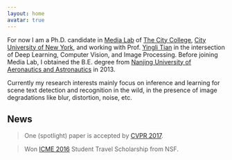 ```yaml
---
layout: home
avatar: true
---
```


For now I am a Ph.D. candidate in [Media Lab](http://media-lab.ccny.cuny.edu) of [The City College](http://www.ccny.cuny.edu), [City University of New York](http://cuny.edu), and working with Prof. [Yingli Tian](http://www-ee.ccny.cuny.edu/www/web/yltian/home.html) in the intersection of Deep Learning, Computer Vision, and Image Processing. Before joining Media Lab, I obtained the B.E. degree from [Nanjing University of Aeronautics and Astronautics](http://iao.nuaa.edu.cn/) in 2013.

Currently my research interests mainly focus on inference and learning for scene text detection and recognition in the wild, in the presence of image degradations like blur, distortion, noise, etc.

## News

> One (spotlight) paper is accepted by [CVPR 2017](http://cvpr2017.thecvf.com).

> Won [ICME 2016](http://www.icme2016.org/) Student Travel Scholarship from NSF.
